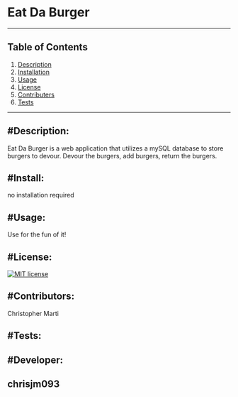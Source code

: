 

# Eat Da Burger

---





Table of Contents  
--
1. [Description](#description)
2. [Installation](#install)
3. [Usage](#usage)
4. [License](#license)
5. [Contributers](#contributers)
6. [Tests](#tests)


---




#Description:  
---
Eat Da Burger is a web application that utilizes a mySQL database to store burgers to devour. Devour the burgers, add burgers, return the burgers. 





#Install: 
--  
no installation required





#Usage: 
-- 
Use for the fun of it!





#License: 
-- 
[![MIT license](https://img.shields.io/badge/License-MIT-blue.svg)](https://lbesson.mit-license.org/)





#Contributors: 
-- 
Christopher Marti





#Tests:   
--






#Developer:  
--
## chrisjm093  


